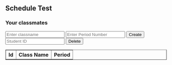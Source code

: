 <head>
	<script src="https://ajax.googleapis.com/ajax/libs/jquery/3.6.1/jquery.min.js"></script>
</head>

## Schedule Test

<h3>Your classmates</h3>

<!-- Features:
- Create, edit, and delete equations
- Save equations to a database
- View equations in a table
- Add tags for CB unit and topic
- Search equations
- Filter by tags -->

<!-- Create inputs for search and filter -->

<!-- Create inputs for CRUD -->

<input id="classname" placeholder="Enter classname">
<input id="period" placeholder="Enter Period Number">
<!-- <input id="cbunit" placeholder="CB Unit">
<input id="cbtopic" placeholder="CB Topic"> -->
<!-- <input id="tags" placeholder="Tags"> -->
<button onclick="createClass()">Create</button>

<input id="deleteid" placeholder="Student ID">
<button onclick="deleteClass()">Delete</button>

<!-- Create table to display equations -->

<table id="scheduleTable" border="1" style="border-collapse: collapse;">
		<tr>
				<th>Id</th>
				<th>Class Name</th>
                <th>Period</th>
				<!-- <th>CB Unit</th> -->
				<!-- <th>CB Topic</th> -->
				<!-- <th>Tags</th> -->
		</tr>
		<tr>
				<!-- <td>0</td> -->
				<!-- <td>F=ma</td> -->
				<!-- <td>1</td> -->
				<!-- <td>1.1 Newton's Laws</td> -->
				<!-- <td>physics, newton's laws, force, mass, acceleration</td> -->
		</tr>
</table>

<!-- Create script to handle CRUD -->

<script>
	// fetch from database
	const resultContainer = document.getElementById("scheduleTable");

	const schedule_url = "https://hetvitrivedi.tk/api/classes";
	const person_url = "https://hetvitrivedi.tk/api/person";
	
	// TODO: get person id from person database
	// if (sessionStorage.getItem("id") == null) {
	const person_id = 36; // tester for now
	// } else {
	// 	const person_id = sessionStorage.getItem("id");
	// }

	const get_url = schedule_url + "/" + person_id;

	// prepare fetch GET options
	const options = {
    method: 'GET', // *GET, POST, PUT, DELETE, etc.
    mode: 'cors', // no-cors, *cors, same-origin
    cache: 'default', // *default, no-cache, reload, force-cache, only-if-cached
    credentials: 'same-origin', // include, same-origin, omit
    headers: {
      'Content-Type': 'application/json'
      // 'Content-Type': 'application/x-www-form-urlencoded',
    },
  };
  // prepare fetch PUT options, clones with JS Spread Operator (...)
  const post_options = {...options, method: 'POST'}; // clones and replaces method

	// fetch equations
	fetch(get_url, options)
    // response is a RESTful "promise" on any successful fetch
    .then(response => {
      // check for response errors
      if (response.status !== 200) {
        error('GET API response failure: ' + response.status);
        return;
      }
      // valid response will have JSON data
      response.json().then(data => {
        console.log(data);
				// TODO: display data in table
				// add 'text' to equation table
				for (let i = 0; i < data.length; i++) {
					let row = resultContainer.insertRow(i+1);
					let id = row.insertCell(0);
					let classname = row.insertCell(1);
                    let period = row.insertCell(2);
					// let cbunit = row.insertCell(2);
					// let cbtopic = row.insertCell(3);
					// let tags = row.insertCell(4);
					id.innerHTML = data[i].id;
					classname.innerHTML = data[i].classname;
                    period.innerHTML = data[i].period;
					// cbunit.innerHTML = data[i].cbunit;
					// cbtopic.innerHTML = data[i].cbtopic;
					// tags.innerHTML = data[i].tags;
				}
			});
		})
		// catch fetch errors (ie Nginx ACCESS to server blocked)
  .catch(err => {
  	error(err + " " + get_url);
		console.log(err);
  });

	/* Delete equation */
	function deleteClass() {

		const id = document.getElementById("deleteid").value;
		const delete_url = schedule_url + "/delete/" + person_id;

		fetch(delete_url + "/" + id, post_options)
			.then(response => {
				if (response.status !== 200) {
					error('DELETE API response failure: ' + response.status);
					return;
				}
				response.json().then(data => {
					console.log(data);
					// update table by removing row with id
					for (let i = 0; i < resultContainer.rows.length; i++) {
						if (resultContainer.rows[i].cells[0].innerHTML == id) {
							resultContainer.deleteRow(i);
							break;
						}
					}
				});
			})
			.catch(err => {
				error(err + " " + delete_url);
				console.log(err);
			});
	}

	/* Create equation */
	function createClass() {

		const classname = document.getElementById("classname").value;
		// encode URI to handle special characters
		const classname_encoded = encodeURIComponent(classname);
        const period_encoded = encodeURIComponent(period);
		const create_url = schedule_url + "/create?person_id=" + person_id + "&classname=" + classname_encoded + "&period=" + period_encoded;

		// This one is a RequestParam in backend
		
		fetch(create_url, post_options)
			.then(response => {
				if (response.status !== 200) {
					error('CREATE API response failure: ' + response.status);
					return;
				}
				response.json().then(data => {
					console.log(data);
					// update table by adding row with id
					let row = resultContainer.insertRow(resultContainer.rows.length);
					let id = row.insertCell(0);
					let classname = row.insertCell(1);
                    let period = row.insertCell(2);


					// let cbunit = row.insertCell(2);
					// let cbtopic = row.insertCell(3);
					// let tags = row.insertCell(4);
					id.innerHTML = data.id;
					classname.innerHTML = data.classname;
                    period.innerHTML = data.period;
					// cbunit.innerHTML = data.cbunit;
					// cbtopic.innerHTML = data.cbtopic;
					// tags.innerHTML = data.tags;
				});
			})

		// clear input fields
		document.getElementById("tutorname").value = "";
	}

</script>